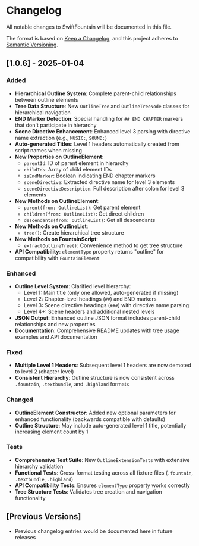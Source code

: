 # Changelog

All notable changes to SwiftFountain will be documented in this file.

The format is based on [Keep a Changelog](https://keepachangelog.com/en/1.0.0/),
and this project adheres to [Semantic Versioning](https://semver.org/spec/v2.0.0.html).

## [1.0.6] - 2025-01-04

### Added
- **Hierarchical Outline System**: Complete parent-child relationships between outline elements
- **Tree Data Structure**: New `OutlineTree` and `OutlineTreeNode` classes for hierarchical navigation
- **END Marker Detection**: Special handling for `## END CHAPTER` markers that don't participate in hierarchy
- **Scene Directive Enhancement**: Enhanced level 3 parsing with directive name extraction (e.g., `MUSIC:`, `SOUND:`)
- **Auto-generated Titles**: Level 1 headers automatically created from script names when missing
- **New Properties on OutlineElement**:
  - `parentId`: ID of parent element in hierarchy
  - `childIds`: Array of child element IDs
  - `isEndMarker`: Boolean indicating END chapter markers
  - `sceneDirective`: Extracted directive name for level 3 elements
  - `sceneDirectiveDescription`: Full description after colon for level 3 elements
- **New Methods on OutlineElement**:
  - `parent(from: OutlineList)`: Get parent element
  - `children(from: OutlineList)`: Get direct children
  - `descendants(from: OutlineList)`: Get all descendants
- **New Methods on OutlineList**:
  - `tree()`: Create hierarchical tree structure
- **New Methods on FountainScript**:
  - `extractOutlineTree()`: Convenience method to get tree structure
- **API Compatibility**: `elementType` property returns "outline" for compatibility with `FountainElement`

### Enhanced
- **Outline Level System**: Clarified level hierarchy:
  - Level 1: Main title (only one allowed, auto-generated if missing)
  - Level 2: Chapter-level headings (`##`) and END markers
  - Level 3: Scene directive headings (`###`) with directive name parsing
  - Level 4+: Scene headers and additional nested levels
- **JSON Output**: Enhanced outline JSON format includes parent-child relationships and new properties
- **Documentation**: Comprehensive README updates with tree usage examples and API documentation

### Fixed
- **Multiple Level 1 Headers**: Subsequent level 1 headers are now demoted to level 2 (chapter level)
- **Consistent Hierarchy**: Outline structure is now consistent across `.fountain`, `.textbundle`, and `.highland` formats

### Changed
- **OutlineElement Constructor**: Added new optional parameters for enhanced functionality (backwards compatible with defaults)
- **Outline Structure**: May include auto-generated level 1 title, potentially increasing element count by 1

### Tests
- **Comprehensive Test Suite**: New `OutlineExtensionTests` with extensive hierarchy validation
- **Functional Tests**: Cross-format testing across all fixture files (`.fountain`, `.textbundle`, `.highland`)
- **API Compatibility Tests**: Ensures `elementType` property works correctly
- **Tree Structure Tests**: Validates tree creation and navigation functionality

## [Previous Versions]
- Previous changelog entries would be documented here in future releases